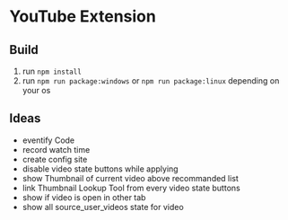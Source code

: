 # YouTube Extension


## Build

1. run `npm install`
2. run `npm run package:windows` or `npm run package:linux` depending on your os


## Ideas

- eventify Code
- record watch time
- create config site
- disable video state buttons while applying
- show Thumbnail of current video above recommanded list
- link Thumbnail Lookup Tool from every video state buttons
- show if video is open in other tab
- show all source_user_videos state for video